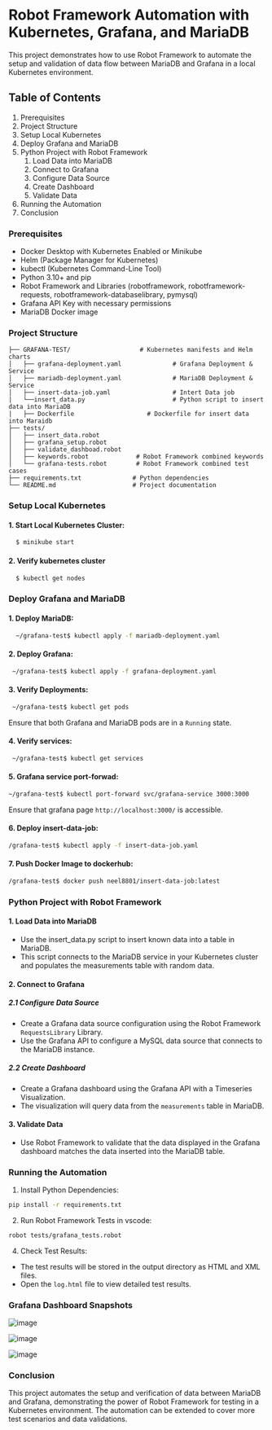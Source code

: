 # Robot Framework Automation with Kubernetes, Grafana, and MariaDB

This project demonstrates how to use Robot Framework to automate the setup and validation of data flow between MariaDB and Grafana in a local Kubernetes environment.

## Table of Contents
1. Prerequisites
2. Project Structure
3. Setup Local Kubernetes
4. Deploy Grafana and MariaDB
5. Python Project with Robot Framework
    1. Load Data into MariaDB
    2. Connect to Grafana
    3. Configure Data Source
    4. Create Dashboard
    5. Validate Data
6. Running the Automation
7. Conclusion

### Prerequisites
* Docker Desktop with Kubernetes Enabled or Minikube
* Helm (Package Manager for Kubernetes)
* kubectl (Kubernetes Command-Line Tool)
* Python 3.10+ and pip
* Robot Framework and Libraries (robotframework, robotframework-requests, robotframework-databaselibrary, pymysql)
* Grafana API Key with necessary permissions
* MariaDB Docker image

### Project Structure
``` .
├── GRAFANA-TEST/                   # Kubernetes manifests and Helm charts
│   ├── grafana-deployment.yaml              # Grafana Deployment & Service
│   ├── mariadb-deployment.yaml              # MariaDB Deployment & Service
│   ├── insert-data-job.yaml                 # Intert Data job                 
|   └──insert_data.py                        # Python script to insert data into MariaDB
|   ├── Dockerfile                    # Dockerfile for insert data into Maraidb
├── tests/
│   ├── insert_data.robot
│   ├── grafana_setup.robot
│   ├── validate_dashboad.robot  
│   ├── keywords.robot             # Robot Framework combined keywords
│   └── grafana-tests.robot        # Robot Framework combined test cases
├── requirements.txt              # Python dependencies
└── README.md                     # Project documentation
```
### Setup Local Kubernetes
#### 1. Start Local Kubernetes Cluster:
```bash
  $ minikube start
```
#### 2. Verify kubernetes cluster
```bash
  $ kubectl get nodes
```
### Deploy Grafana and MariaDB
#### 1. Deploy MariaDB:
```bash
  ~/grafana-test$ kubectl apply -f mariadb-deployment.yaml
```
#### 2. Deploy Grafana:
```bash
 ~/grafana-test$ kubectl apply -f grafana-deployment.yaml
```
#### 3. Verify Deployments:
```bash
 ~/grafana-test$ kubectl get pods
```
Ensure that both Grafana and MariaDB pods are in a ```Running``` state.
#### 4. Verify services:
```bash
 ~/grafana-test$ kubectl get services
```
#### 5. Grafana service port-forwad:
```bash
~/grafana-test$ kubectl port-forward svc/grafana-service 3000:3000
```
Ensure that grafana page ```http://localhost:3000/``` is accessible.

#### 6. Deploy insert-data-job:
``` bash
/grafana-test$ kubectl apply -f insert-data-job.yaml
```
#### 7. Push Docker Image to dockerhub:
``` bash
/grafana-test$ docker push neel8801/insert-data-job:latest
```

### Python Project with Robot Framework
#### 1. Load Data into MariaDB
  * Use the insert_data.py script to insert known data into a table in MariaDB.
  * This script connects to the MariaDB service in your Kubernetes cluster and populates the measurements table with random data.
#### 2. Connect to Grafana
  ##### 2.1 Configure Data Source
  * Create a Grafana data source configuration using the Robot Framework ```RequestsLibrary``` Library. 
  * Use the Grafana API to configure a MySQL data source that connects to the MariaDB instance.
  ##### 2.2 Create Dashboard
  * Create a Grafana dashboard using the Grafana API with a Timeseries Visualization.
  * The visualization will query data from the ```measurements``` table in MariaDB.
#### 3. Validate Data
 * Use Robot Framework to validate that the data displayed in the Grafana dashboard matches the data inserted into the MariaDB table.

### Running the Automation
1. Install Python Dependencies:
  ```bash
  pip install -r requirements.txt
```
2. Run Robot Framework Tests in vscode:
  ``` bash
  robot tests/grafana_tests.robot
```
4. Check Test Results:
* The test results will be stored in the output directory as HTML and XML files.
* Open the ```log.html``` file to view detailed test results.

### Grafana Dashboard Snapshots
![image](https://github.com/user-attachments/assets/29838546-279a-4a5a-b930-e75580bfe6b7)

![image](https://github.com/user-attachments/assets/25e34098-a48e-42ca-88fe-a8bc7b474ee6)

![image](https://github.com/user-attachments/assets/2e707eb8-26ad-4077-ba8c-48a680982454)





### Conclusion
This project automates the setup and verification of data between MariaDB and Grafana, demonstrating the power of Robot Framework for testing in a Kubernetes environment. The automation can be extended to cover more test scenarios and data validations.
